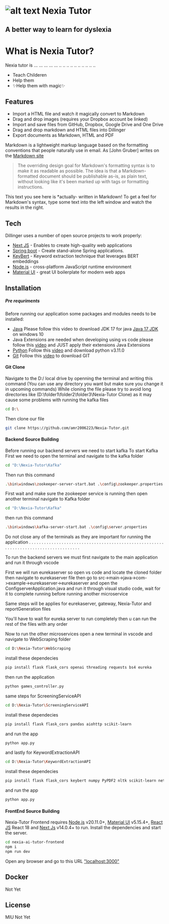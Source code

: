 # ![alt text](https://github.com/[username]/[reponame]/blob/[branch]/image.jpg?raw=true) Nexia Tutor
## A better way to learn for dyslexia

# What is Nexia Tutor?
Nexia tutor is ... ... ... ... ... .. .. .. .. .. .. .. .. .. .. 

- Teach Childeren
- Help them
- ✨Help them with magic✨


## Features

- Import a HTML file and watch it magically convert to Markdown
- Drag and drop images (requires your Dropbox account be linked)
- Import and save files from GitHub, Dropbox, Google Drive and One Drive
- Drag and drop markdown and HTML files into Dillinger
- Export documents as Markdown, HTML and PDF

Markdown is a lightweight markup language based on the formatting conventions
that people naturally use in email.
As [John Gruber] writes on the [Markdown site][df1]

> The overriding design goal for Markdown's
> formatting syntax is to make it as readable
> as possible. The idea is that a
> Markdown-formatted document should be
> publishable as-is, as plain text, without
> looking like it's been marked up with tags
> or formatting instructions.

This text you see here is *actually- written in Markdown! To get a feel
for Markdown's syntax, type some text into the left window and
watch the results in the right.

## Tech

Dillinger uses a number of open source projects to work properly:

- [Next JS] - Enables to create high-quality web applications
- [Spring boot] - Create stand-alone Spring applications.
- [KeyBert] - Keyword extraction technique that leverages BERT embeddings
- [Node.js] - cross-platform JavaScript runtime environment
- [Material UI] - great UI boilerplate for modern web apps

## Installation
##### Pre requriments
Before running our application some packages and modules needs to be installed:
- [Java] Please follow this video to download JDK 17 for java [Java 17 JDK] on windows 10
- Java Extensions are needed when developing using vs code please follow this [video](https://www.youtube.com/watch?v=dq1z9t03mXI&ab_channel=CodeWithArjun) and JUST apply their extensions Java Extensions
- [Python](https://www.python.org/) Follow this [video](https://www.youtube.com/watch?v=0QibxSdnWW4&ab_channel=AmitThinks) and download python v3.11.0
- [Git](https://git-scm.com/) Follow this [video](https://www.youtube.com/watch?v=cJTXh7g-uCM&ab_channel=AmitThinks) to download GIT
#### Git Clone
Navigate to the D:/ local drive by openning the terminal and writing this command
(You can use any directory you want but make sure you change it in upcoming commands)
While cloning the file please try to avoid long directories like (D:\folder1\folder2\folder3\Nexia-Tutor Clone) as it may cause some problems with running the kafka files
```sh
cd D:\
```
Then clone our file
```sh
git clone https://github.com/amr2006223/Nexia-Tutor.git
```

#### Backend Source Building 
Before running our backend servers we need to start kafka
To start Kafka First we need to open the terminal and navigate to the kafka folder
```sh
cd "D:\Nexia-Tutor\Kafka"
```
Then run this command
```sh
.\bin\windows\zookeeper-server-start.bat .\config\zookeeper.properties
```
First wait and make sure the zookeeper service is running then open another terminal navigate to Kafka folder 
```sh
cd "D:\Nexia-Tutor\Kafka"
```
then run this command
```sh
.\bin\windows\kafka-server-start.bat .\config\server.properties
```
Do not close any of the terminals as they are important for running the application
. . . . . . . . . . . . . . . . . . . . . . . . . . . . . . . . . . . . . . . . . . . . . . . . . . . . . . . . . . . . . . . . . . . . . . . . . . . . . . . . . . . .

To run the backend servers we must first navigate to the main application and run it through vscode

First we will run eurekaserver so open vs code and locate the cloned folder then navigate to eurekaserver file then go to src->main->java->com->example->eurekaserver->eurekaserver and open the ConfigserverApplication.java and run it through visual studio code, wait for it to complete running before running another microservice

Same steps will be applies for eurekaserver, gateway, Nexia-Tutor and reportGeneration files

You'll have to wait for eureka server to run completely then u can run the rest of the files with any order

Now to run the other microservices open a new terminal in vscode and navigate to WebScraping folder

```sh
cd D:\Nexia-Tutor\WebScraping
```
install these dependecies
```sh
pip install flask flask_cors openai threading requests bs4 eureka
```
then run the application
```sh
python games_controller.py
```
same steps for ScreeningServiceAPI
```sh
cd D:\Nexia-Tutor\ScreeningServiceAPI
```
install these dependecies
```sh
pip install flask flask_cors pandas aiohttp scikit-learn
```
and run the app
```sh
python app.py
```
and lastly for KeywordExtractionAPI
```sh
cd D:\Nexia-Tutor\KeywordExtractionAPI
```
install these dependecies
```sh
pip install flask flask_cors keybert numpy PyPDF2 nltk scikit-learn networkx
```
and run the app
```sh
python app.py
```
#### FrontEnd Source Building
Nexia-Tutor Frontend requires [Node.js] v20.11.0+, [Material UI] v5.15.4+, [React JS] React 18 and [Next Js] v14.0.4+ to run.
Install the dependencies and start the server.
```sh
cd nexia-ai-tutor-frontend
npm i
npm run dev
```
Open any browser and go to this URL ["localhost:3000"](http://localhost:3000/)

## Docker
Not Yet

## License
MIU
Not Yet

[//]: # (These are reference links used in the body of this note and get stripped out when the markdown processor does its job. There is no need to format nicely because it shouldn't be seen. Thanks SO - http://stackoverflow.com/questions/4823468/store-comments-in-markdown-syntax)
   [Java 17 JDK]: <https://www.youtube.com/watch?v=cL4GcZ6GJV8&ab_channel=AmitThinks>
   [Java]: <https://www.java.com/en/>
   [Next JS]: <https://nextjs.org/>
   [React JS]: <https://react.dev/>
   [git-repo-url]: <https://github.com/amr2006223/Nexia-Tutor>
   [Spring boot]: <https://spring.io/>
   [df1]: <http://daringfireball.net/projects/markdown/>
   [KeyBert]: <https://maartengr.github.io/KeyBERT/>
   [Material UI]: <https://mui.com/material-ui/>
   [Ace Editor]: <http://ace.ajax.org>
   [Node.js]: <http://nodejs.org>
   [Twitter Bootstrap]: <http://twitter.github.com/bootstrap/>
   [jQuery]: <http://jquery.com>
   [@tjholowaychuk]: <http://twitter.com/tjholowaychuk>
   [express]: <http://expressjs.com>
   [AngularJS]: <http://angularjs.org>
   [Gulp]: <http://gulpjs.com>

   [PlDb]: <https://github.com/joemccann/dillinger/tree/master/plugins/dropbox/README.md>
   [PlGh]: <https://github.com/joemccann/dillinger/tree/master/plugins/github/README.md>
   [PlGd]: <https://github.com/joemccann/dillinger/tree/master/plugins/googledrive/README.md>
   [PlOd]: <https://github.com/joemccann/dillinger/tree/master/plugins/onedrive/README.md>
   [PlMe]: <https://github.com/joemccann/dillinger/tree/master/plugins/medium/README.md>
   [PlGa]: <https://github.com/RahulHP/dillinger/blob/master/plugins/googleanalytics/README.md>
